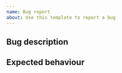 ```yaml
---
name: Bug report
about: Use this template to report a bug
---
```


## Bug description


## Expected behaviour

<!-- This is optional section, fill only if you have some ideas -->
<!-- ## Possible solution suggestion -->
